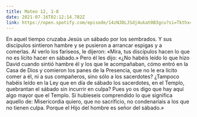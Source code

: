 ```yaml
---
title: Mateo 12, 1-8
date: 2021-07-16T02:12:14.782Z
link: https://open.spotify.com/episode/14zNJDLJSdj4ukat0B3gcu?si=Tkthx4L1RY6ltLvmu5lF5g&utm_source=copy-link&dl_branch=1
---
```

En aquel tiempo cruzaba Jesús un sábado por los sembrados. Y sus discípulos sintieron hambre y se pusieron a arrancar espigas y a comerlas. Al verlo los fariseos, le dijeron: «Mira, tus discípulos hacen lo que no es lícito hacer en sábado.» Pero él les dijo: «¿No habéis leído lo que hizo David cuando sintió hambre él y los que le acompañaban, cómo entró en la Casa de Dios y comieron los panes de la Presencia, que no le era lícito comer a él, ni a sus compañeros, sino sólo a los sacerdotes? ¿Tampoco habéis leído en la Ley que en día de sábado los sacerdotes, en el Templo, quebrantan el sábado sin incurrir en culpa? Pues yo os digo que hay aquí algo mayor que el Templo. Si hubieseis comprendido lo que significa aquello de: Misericordia quiero, que no sacrificio, no condenaríais a los que no tienen culpa. Porque el Hijo del hombre es señor del sábado.»